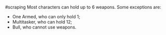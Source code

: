 #scraping 
Most characters can hold up to 6 weapons. 
Some exceptions are:
- One Armed, who can only hold 1; 
- Multitasker, who can hold 12;
- Bull, who cannot use weapons.
